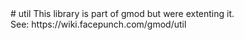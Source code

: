 <type name="util" category="libraryfunc" is="library">
	<summary>
# util
This library is part of gmod but were extenting it.<br>
See: https://wiki.facepunch.com/gmod/util
	</summary>
</type>